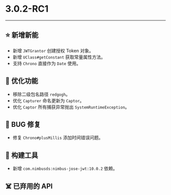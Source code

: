 # 3.0.2-RC1

---------------------

## ⭐ 新增新能

- 新增 `JWTGrantor` 创建授权 Token 对象。
- 新增 `UClass#getConstant` 获取常量属性方法。
- 支持 `Chrono` 直接作为 `Date` 使用。

## 👻 优化功能

- 移除二级包名路径 `redgogh`。
- 优化 `Capturer` 命名更新为 `Captor`。
- 优化 `Captor` 所有捕获异常抛出 `SystemRuntimeException`。

## 🐞 BUG 修复

- 修复 `Chrono#plusMillis` 添加时间错误问题。

## 🔨 构建工具

- 新增 `com.nimbusds:nimbus-jose-jwt:10.0.2` 依赖。

## ☠️ 已弃用的 API